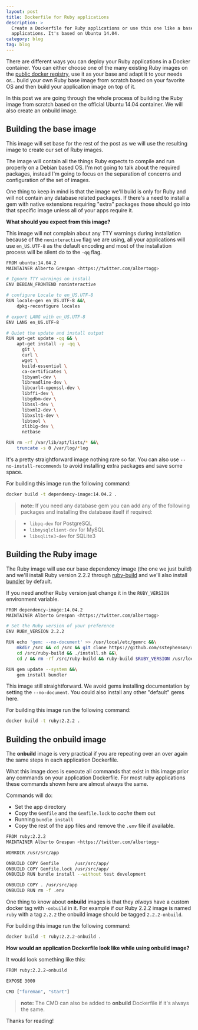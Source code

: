 ```yaml
---
layout: post
title: Dockerfile for Ruby applications
description: >
  Create a Dockerfile for Ruby applications or use this one like a base for your
  applications. It's based on Ubuntu 14.04.
category: blog
tag: blog
---
```


There are different ways you can deploy your Ruby applications in a Docker
container. You can either choose one of the many existing Ruby images on the
[public docker registry][docker-registry-ruby], use it as your base and adapt
it to your needs or... build your own Ruby base image from scratch based on your
favorite OS and then build your application image on top of it.

In this post we are going through the whole process of building the Ruby image
from scratch based on the official Ubuntu 14.04 container. We will also create
an onbuild image.

## Building the base image

This image will set base for the rest of the post as we will use the resulting
image to create our set of Ruby images.

The image will contain all the things Ruby expects to compile and run properly
on a Debian based OS. I'm not going to talk about the required packages, instead
I'm going to focus on the separation of concerns and configuration of the set of
images.

One thing to keep in mind is that the image we'll build is only for Ruby and
will not contain any database related packages. If there's a need to install a
gem with native extensions requiring "extra" packages those should go into that
specific image unless all of your apps require it.

**What should you expect from this image?**

This image will not complain about any TTY warnings during installation because
of the `noninteractive` flag we are using, all your applications will use
`en_US.UTF-8` as the default encoding and most of the installation process will
be silent do to the `-qq` flag.

```bash
FROM ubuntu:14.04.2
MAINTAINER Alberto Grespan <https://twitter.com/albertogg>

# Ignore TTY warnings on install
ENV DEBIAN_FRONTEND noninteractive

# configure Locale to en_US.UTF-8
RUN locale-gen en_US.UTF-8 &&\
    dpkg-reconfigure locales

# export LANG with en_US.UTF-8
ENV LANG en_US.UTF-8

# Quiet the update and install output
RUN apt-get update -qq && \
    apt-get install -y -qq \
      git \
      curl \
      wget \
      build-essential \
      ca-certificates \
      libyaml-dev \
      libreadline-dev \
      libcurl4-openssl-dev \
      libffi-dev \
      libgdbm-dev \
      libssl-dev \
      libxml2-dev \
      libxslt1-dev \
      libtool \
      zlib1g-dev \
      netbase

RUN rm -rf /var/lib/apt/lists/* &&\
    truncate -s 0 /var/log/*log
```

It's a pretty straightforward image nothing rare so far. You can also use
`--no-install-recommends` to avoid installing extra packages and save some
space.

For building this image run the following command:

```bash
docker build -t dependency-image:14.04.2 .
```

> **note:** If you need any database gem you can add any of the following
> packages and installing the database itself if required:

> - `libpq-dev` for PostgreSQL
> - `libmysqlclient-dev` for MySQL
> - `libsqlite3-dev` for SQLite3

## Building the Ruby image

The Ruby image will use our base dependency image (the one we just build) and
we'll install Ruby version 2.2.2 through [ruby-build][ruby-build] and we'll also
install [bundler][bundler] by default.

If you need another Ruby version just change it in the `RUBY_VERSION`
environment variable.

```bash
FROM dependency-image:14.04.2
MAINTAINER Alberto Grespan <https://twitter.com/albertogg>

# Set the Ruby version of your preference
ENV RUBY_VERSION 2.2.2

RUN echo 'gem: --no-document' >> /usr/local/etc/gemrc &&\
    mkdir /src && cd /src && git clone https://github.com/sstephenson/ruby-build.git &&\
    cd /src/ruby-build && ./install.sh &&\
    cd / && rm -rf /src/ruby-build && ruby-build $RUBY_VERSION /usr/local

RUN gem update --system &&\
    gem install bundler
```

This image still straightforward. We avoid gems installing documentation by
setting the `--no-document`. You could also install any other "default" gems
here.

For building this image run the following command:

```bash
docker build -t ruby:2.2.2 .
```

## Building the onbuild image

The **onbuild** image is very practical if you are repeating over an over again
the same steps in each application Dockerfile.

What this image does is execute all commands that exist in this image prior any
commands on your application Dockerfile. For most ruby applications these
commands shown here are almost always the same.

Commands will do:

  - Set the app directory
  - Copy the `Gemfile` and the `Gemfile.lock` to _cache_ them out
  - Running `bundle install`
  - Copy the rest of the app files and remove the `.env` file if available.

```bash
FROM ruby:2.2.2
MAINTAINER Alberto Grespan <https://twitter.com/albertogg>

WORKDIR /usr/src/app

ONBUILD COPY Gemfile      /usr/src/app/
ONBUILD COPY Gemfile.lock /usr/src/app/
ONBUILD RUN bundle install --without test development

ONBUILD COPY . /usr/src/app
ONBUILD RUN rm -f .env
```

One thing to know about **onbuild** images is that they _always_ have a custom
docker tag with `-onbuild` in it. For example if our Ruby 2.2.2 image is named
`ruby` with a tag `2.2.2` the onbuild image should be tagged `2.2.2-onbuild`.

For building this image run the following command:

```bash
docker build -t ruby:2.2.2-onbuild .
```

**How would an application Dockerfile look like while using onbuild image?**

It would look something like this:

```bash
FROM ruby:2.2.2-onbuild

EXPOSE 3000

CMD ["foreman", "start"]
```

> **note:** The CMD can also be added to **onbuild** Dockerfile if it's always
> the same.

Thanks for reading!

[docker-registry-ruby]: https://registry.hub.docker.com/search?q=ruby&searchfield=
[ruby-build]: https://github.com/sstephenson/ruby-build
[bundler]: http://bundler.io/
